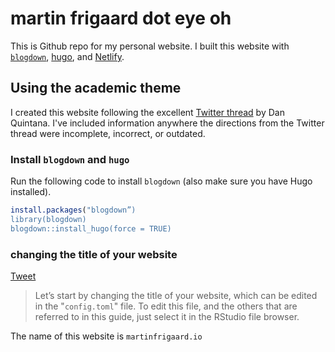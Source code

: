 martin frigaard dot eye oh
===========

This is Github repo for my personal website. I built this website with [`blogdown`](https://bookdown.org/yihui/blogdown/), [hugo](https://themes.gohugo.io/), and [Netlify](https://www.netlify.com/). 

## Using the academic theme

I created this website following the excellent [Twitter thread](https://twitter.com/dsquintana/status/1139846569623281664) by Dan Quintana. I've included information anywhere the directions from the Twitter thread were incomplete, incorrect, or outdated. 

### Install `blogdown` and `hugo` 

Run the following code to install `blogdown` (also make sure you have Hugo installed). 

```r
install.packages("blogdown”)
library(blogdown) 
blogdown::install_hugo(force = TRUE)
```

### changing the title of your website

[Tweet](https://twitter.com/dsquintana/status/1139846713525571584?s=20)

> Let’s start by changing the title of your website, which can be edited in the "`config.toml`" file. To edit this file, and the others that are referred to in this guide, just select it in the RStudio file browser.



The name of this website is `martinfrigaard.io`




